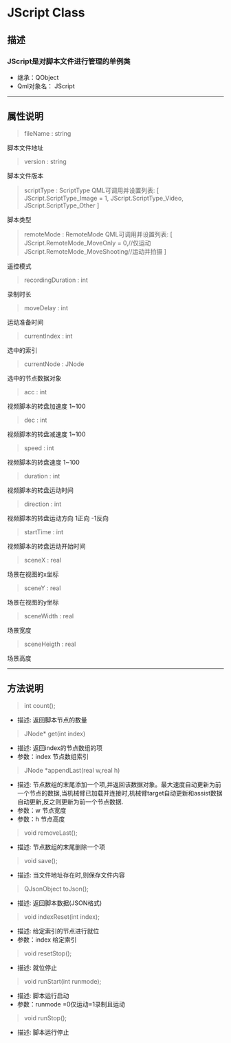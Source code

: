 # **JScript Class**

## 描述

### JScript是对脚本文件进行管理的单例类

* 继承：QObject
* Qml对象名： JScript
  
---

## 属性说明

> fileName : string

脚本文件地址

> version : string

脚本文件版本

> scriptType : ScriptType
QML可调用并设置列表:
[
    JScript.ScriptType_Image = 1,
    JScript.ScriptType_Video,
    JScript.ScriptType_Other
]

脚本类型

> remoteMode : RemoteMode
QML可调用并设置列表:
[
    JScript.RemoteMode_MoveOnly = 0,//仅运动
    JScript.RemoteMode_MoveShooting//运动并拍摄
]

遥控模式

> recordingDuration : int

录制时长

> moveDelay : int

运动准备时间

> currentIndex : int

选中的索引

> currentNode : JNode

选中的节点数据对象

> acc : int

视频脚本的转盘加速度 1~100

> dec : int

视频脚本的转盘减速度 1~100

> speed : int

视频脚本的转盘速度 1~100

> duration : int

视频脚本的转盘运动时间

> direction : int

视频脚本的转盘运动方向 1正向 -1反向

> startTime : int

视频脚本的转盘运动开始时间

> sceneX : real

场景在视图的x坐标

> sceneY : real

场景在视图的y坐标

> sceneWidth : real

场景宽度

> sceneHeigth : real

场景高度

---

## 方法说明

> int count();

* 描述: 返回脚本节点的数量
  
> JNode* get(int index)

* 描述: 返回index的节点数组的项
* 参数：index 节点数组索引

> JNode *appendLast(real w,real h)

* 描述: 节点数组的末尾添加一个项,并返回该数据对象。最大速度自动更新为前一个节点的数据,当机械臂已加载并连接时,机械臂target自动更新和assist数据自动更新,反之则更新为前一个节点数据.
* 参数：w 节点宽度
* 参数：h 节点高度

> void removeLast();

* 描述: 节点数组的末尾删除一个项

> void save();

* 描述: 当文件地址存在时,则保存文件内容

> QJsonObject toJson();

* 描述: 返回脚本数据(JSON格式)

> void indexReset(int index);

* 描述: 给定索引的节点进行就位
* 参数：index 给定索引

> void resetStop();

* 描述: 就位停止

> void runStart(int runmode);

* 描述: 脚本运行启动
* 参数：runmode =0仅运动=1录制且运动

> void runStop();

* 描述: 脚本运行停止